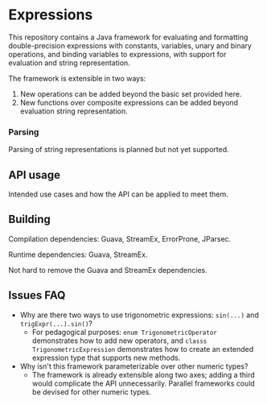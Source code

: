 # Expressions

This repository contains a Java framework for evaluating and formatting double-precision
expressions with constants, variables, unary and binary operations, and binding variables
to expressions, with support for evaluation and string representation.

The framework is extensible in two ways:

1. New operations can be added beyond the basic set provided here.
1. New functions over composite expressions can be added beyond evaluation
   string representation.

### Parsing

Parsing of string representations is planned but not yet supported.


## API usage

Intended use cases and how the API can be applied to meet them.


## Building

Compilation dependencies: Guava, StreamEx, ErrorProne, JParsec.

Runtime dependencies: Guava, StreamEx.

Not hard to remove the Guava and StreamEx dependencies.


## Issues FAQ

- Why are there two ways to use trigonometric expressions: `sin(...)` and `trigExpr(...).sin()`?
  - For pedagogical purposes:
    `enum TrigonometricOperator` demonstrates how to add new operators,
    and `classs TrigonometricExpression` demonstrates how to create an
    extended expression type that supports new methods.
- Why isn't this framework parameterizable over other numeric types?
  - The framework is already extensible along two axes; adding a third
    would complicate the API unnecessarily. Parallel frameworks could
    be devised for other numeric types.

